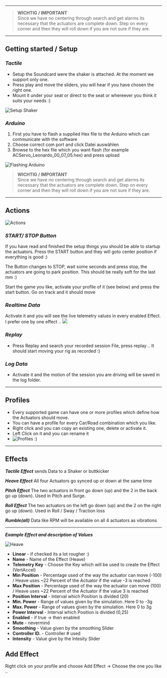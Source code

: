 ***
> **WICHTIG / IMPORTANT**  
Since we have no centering through search and get alarms its necessary that the actuators are complete down.
Step on every corner and then they will roll down if you are not sure if they are.
***

## Getting started / Setup

### **_Tactile_**
* Setup the Soundcard were the shaker is attached. At the moment we support only one. 
* Press play and move the sliders, you will hear if you have chosen the right one.
* Mount it under your seat or direct to the seat or whereever you think it suits your needs :)

![Setup Shaker](https://github.com/SimFeedback/SimFeedback-AC-Servo/blob/master/Docs/SetupShaker.png)

### **_Arduino_**
1. First you have to flash a supplied Hex file to the Arduino which can communicate with the software 
2. Choose correct com port and click Datei auswählen
3. Browse to the hex file which you want flash (for example ACServo_Leonardo_00_07_05.hex) and press upload

![Flashing Arduino](https://github.com/SimFeedback/SimFeedback-AC-Servo/blob/master/Docs/Flashard.png)


> **WICHTIG / IMPORTANT**  
Since we have no centering through search and get alarms its necessary that the actuators are complete down.
Step on every corner and then they will roll down if you are not sure if they are.
 
***

## Actions 
![Actions](https://github.com/SimFeedback/SimFeedback-AC-Servo/blob/master/Docs/Actions.png)
### **_START/ STOP Button_**

If you have read and finished the setup things you should be able to startup the actuators. Press the START button and they will goto center position if everything is good :) 

The Button changes to STOP, wait some seconds and press stop, the actuators are going to park position. This should be really soft for the last mm :)

Start the game you like, activate your profile of it (see below) and press the start button. Go on track and it should move

### **_Realtime Data_**

Activate it and you will see the live telemetry values in every enabled Effect. I prefer one by one effect ..
![](https://github.com/SimFeedback/SimFeedback-AC-Servo/blob/master/Docs/Realtime.png)


### **_Replay_**
* Press Replay and search your recorded session File, press replay .. It should start moving your rig as recorded :) 

### **_Log Data_**
* Activate it and the motion of the session you are driving will be saved in the log folder.

***


## Profiles
* Every supported game can have one or more profiles which define how the Actuators should move. 
* You can have a profile for every Car/Road combination which you like.
* Right click and you can copy an existing one, delete or activate it.
* Left Click on it and you can rename it 
* ![Profiles :)](https://github.com/SimFeedback/SimFeedback-AC-Servo/blob/master/Docs/Profile.png)

***

## Effects
_**Tactile Effect**_ sends Data to a Shaker or buttkicker

_**Heave Effect**_ All four Actuators go synced up or down at the same time

_**Pitch Effect**_ The two actuators in front go down (up) and the 2 in the back go up (down). Used in Pitch and Surge.

_**Roll Effect**_ The two actuators on the left go down (up) and the 2 on the right go up (down). Used in Roll / Sway / Traction loss

_**Rumble(all)**_ Data like RPM will be available on all 4 actuators as vibrations 

***
_**Example Effect and description of Values**_ 

![Heave](https://github.com/SimFeedback/SimFeedback-AC-Servo/blob/master/Docs/HeaveEffect.png)
 
* **Linear** - if checked its a lot rougher :)
* **Name** - Name of the Effect (Heave)
* **Telemetry Key** - Choose the Key which will be used to create the Effect  (VertAccel)
* **Min Position** - Percentage used of the way the actuator can move (-100) / Heave uses ~22 Percent of the Actuator if the value -3 is reached    
* **Max Position** - Percentage used of the way the actuator can move (100) / Heave uses ~22 Percent of the Actuator if the value 3 is reached
* **Position Interval** - Interval which Position is divided (20)
* **Min. Power** - Range of values given by the simulation. Here 0 to -3g
* **Max. Power** - Range of values given by the simulation. Here 0 to 3g
* **Power Interval** - Interval which Position is divided (0,25)
* **Enabled** - if true -> then enabled 
* **Mute** - nevermind
* **Smoothing** - Value given by the smoothing Slider
* **Controller ID.** - Controller # used 
* **Intensity** - Value give by the Intesity Slider

## **Add Effect**
Right click on your profile and choose Add Effect -> Choose the one you like ..

